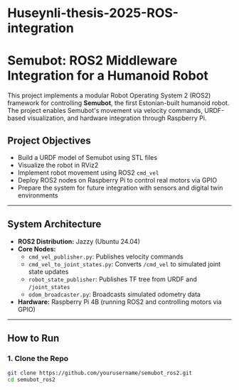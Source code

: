 # Huseynli-thesis-2025-ROS-integration

# Semubot: ROS2 Middleware Integration for a Humanoid Robot

This project implements a modular Robot Operating System 2 (ROS2) framework for controlling **Semubot**, the first Estonian-built humanoid robot. The project enables Semubot's movement via velocity commands, URDF-based visualization, and hardware integration through Raspberry Pi.

## Project Objectives

- Build a URDF model of Semubot using STL files
- Visualize the robot in RViz2
- Implement robot movement using ROS2 `cmd_vel`
- Deploy ROS2 nodes on Raspberry Pi to control real motors via GPIO
- Prepare the system for future integration with sensors and digital twin environments

---

## System Architecture

- **ROS2 Distribution:** Jazzy (Ubuntu 24.04)
- **Core Nodes:**
  - `cmd_vel_publisher.py`: Publishes velocity commands
  - `cmd_vel_to_joint_states.py`: Converts `/cmd_vel` to simulated joint state updates
  - `robot_state_publisher`: Publishes TF tree from URDF and `/joint_states`
  - `odom_broadcaster.py`: Broadcasts simulated odometry data
- **Hardware:** Raspberry Pi 4B (running ROS2 and controlling motors via GPIO)

---


## How to Run

### 1. Clone the Repo
```bash
git clone https://github.com/yourusername/semubot_ros2.git
cd semubot_ros2
